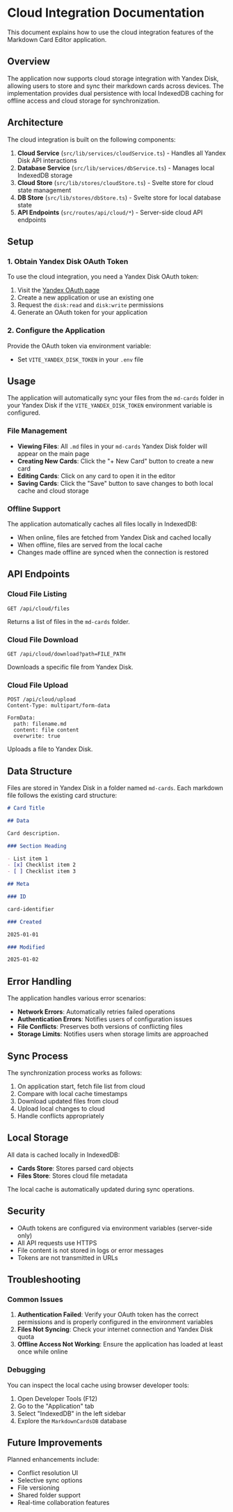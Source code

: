 # Cloud Integration Documentation

This document explains how to use the cloud integration features of the Markdown Card Editor application.

## Overview

The application now supports cloud storage integration with Yandex Disk, allowing users to store and sync their markdown cards across devices. The implementation provides dual persistence with local IndexedDB caching for offline access and cloud storage for synchronization.

## Architecture

The cloud integration is built on the following components:

1. **Cloud Service** (`src/lib/services/cloudService.ts`) - Handles all Yandex Disk API interactions
2. **Database Service** (`src/lib/services/dbService.ts`) - Manages local IndexedDB storage
3. **Cloud Store** (`src/lib/stores/cloudStore.ts`) - Svelte store for cloud state management
4. **DB Store** (`src/lib/stores/dbStore.ts`) - Svelte store for local database state
5. **API Endpoints** (`src/routes/api/cloud/*`) - Server-side cloud API endpoints

## Setup

### 1. Obtain Yandex Disk OAuth Token

To use the cloud integration, you need a Yandex Disk OAuth token:

1. Visit the [Yandex OAuth page](https://oauth.yandex.ru/)
2. Create a new application or use an existing one
3. Request the `disk:read` and `disk:write` permissions
4. Generate an OAuth token for your application

### 2. Configure the Application

Provide the OAuth token via environment variable:

- Set `VITE_YANDEX_DISK_TOKEN` in your `.env` file

## Usage

The application will automatically sync your files from the `md-cards` folder in your Yandex Disk if the `VITE_YANDEX_DISK_TOKEN` environment variable is configured.

### File Management

- **Viewing Files**: All `.md` files in your `md-cards` Yandex Disk folder will appear on the main page
- **Creating New Cards**: Click the "+ New Card" button to create a new card
- **Editing Cards**: Click on any card to open it in the editor
- **Saving Cards**: Click the "Save" button to save changes to both local cache and cloud storage

### Offline Support

The application automatically caches all files locally in IndexedDB:

- When online, files are fetched from Yandex Disk and cached locally
- When offline, files are served from the local cache
- Changes made offline are synced when the connection is restored

## API Endpoints

### Cloud File Listing

```
GET /api/cloud/files
```

Returns a list of files in the `md-cards` folder.

### Cloud File Download

```
GET /api/cloud/download?path=FILE_PATH
```

Downloads a specific file from Yandex Disk.

### Cloud File Upload

```
POST /api/cloud/upload
Content-Type: multipart/form-data

FormData:
  path: filename.md
  content: file content
  overwrite: true
```

Uploads a file to Yandex Disk.

## Data Structure

Files are stored in Yandex Disk in a folder named `md-cards`. Each markdown file follows the existing card structure:

```markdown
# Card Title

## Data

Card description.

### Section Heading

- List item 1
- [x] Checklist item 2
- [ ] Checklist item 3

## Meta

### ID

card-identifier

### Created

2025-01-01

### Modified

2025-01-02
```

## Error Handling

The application handles various error scenarios:

- **Network Errors**: Automatically retries failed operations
- **Authentication Errors**: Notifies users of configuration issues
- **File Conflicts**: Preserves both versions of conflicting files
- **Storage Limits**: Notifies users when storage limits are approached

## Sync Process

The synchronization process works as follows:

1. On application start, fetch file list from cloud
2. Compare with local cache timestamps
3. Download updated files from cloud
4. Upload local changes to cloud
5. Handle conflicts appropriately

## Local Storage

All data is cached locally in IndexedDB:

- **Cards Store**: Stores parsed card objects
- **Files Store**: Stores cloud file metadata

The local cache is automatically updated during sync operations.

## Security

- OAuth tokens are configured via environment variables (server-side only)
- All API requests use HTTPS
- File content is not stored in logs or error messages
- Tokens are not transmitted in URLs

## Troubleshooting

### Common Issues

1. **Authentication Failed**: Verify your OAuth token has the correct permissions and is properly configured in the environment variables
2. **Files Not Syncing**: Check your internet connection and Yandex Disk quota
3. **Offline Access Not Working**: Ensure the application has loaded at least once while online

### Debugging

You can inspect the local cache using browser developer tools:

1. Open Developer Tools (F12)
2. Go to the "Application" tab
3. Select "IndexedDB" in the left sidebar
4. Explore the `MarkdownCardsDB` database

## Future Improvements

Planned enhancements include:

- Conflict resolution UI
- Selective sync options
- File versioning
- Shared folder support
- Real-time collaboration features
